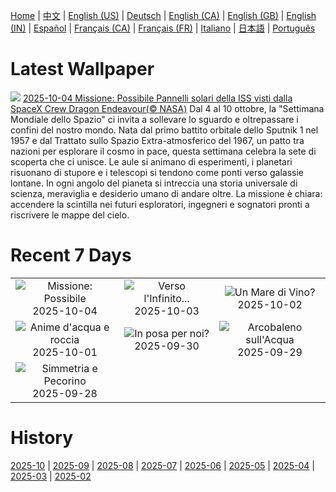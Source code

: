 [Home](../README.md) | [中文](zh-CN.md) | [English (US)](en-US.md) | [Deutsch](de-DE.md) | [English (CA)](en-CA.md) | [English (GB)](en-GB.md) | [English (IN)](en-IN.md) | [Español](es-ES.md) | [Français (CA)](fr-CA.md) | [Français (FR)](fr-FR.md) | [Italiano](it-IT.md) | [日本語](ja-JP.md) | [Português](pt-BR.md)

# Latest Wallpaper
![](https://www.bing.com/th?id=OHR.DragonEndeavour_IT-IT7184624651_UHD.jpg)
[2025-10-04 Missione: Possibile Pannelli solari della ISS visti dalla SpaceX Crew Dragon Endeavour(© NASA)](https://www.bing.com/th?id=OHR.DragonEndeavour_IT-IT7184624651_UHD.jpg)
Dal 4 al 10 ottobre, la "Settimana Mondiale dello Spazio" ci invita a sollevare lo sguardo e oltrepassare i confini del nostro mondo. Nata dal primo battito orbitale dello Sputnik 1 nel 1957 e dal Trattato sullo Spazio Extra-atmosferico del 1967, un patto tra nazioni per esplorare il cosmo in pace, questa settimana celebra la sete di scoperta che ci unisce. Le aule si animano di esperimenti, i planetari risuonano di stupore e i telescopi si tendono come ponti verso galassie lontane. In ogni angolo del pianeta si intreccia una storia universale di scienza, meraviglia e desiderio umano di andare oltre. La missione è chiara: accendere la scintilla nei futuri esploratori, ingegneri e sognatori pronti a riscrivere le mappe del cielo.

# Recent 7 Days
|  |  |  |
|:---:|:---:|:---:|
| ![](https://www.bing.com/th?id=OHR.DragonEndeavour_IT-IT7184624651_400x240.jpg "Missione: Possibile") 2025-10-04 | ![](https://www.bing.com/th?id=OHR.SkyeHeather_IT-IT9085939814_400x240.jpg "Verso l'Infinito...") 2025-10-03 | ![](https://www.bing.com/th?id=OHR.ToscanaAutunno_IT-IT9368718519_400x240.jpg "Un Mare di Vino?") 2025-10-02 |
| ![](https://www.bing.com/th?id=OHR.YosemiteClark_IT-IT9290949114_400x240.jpg "Anime d'acqua e roccia") 2025-10-01 | ![](https://www.bing.com/th?id=OHR.EucalyptusKoala_IT-IT9137756909_400x240.jpg "In posa per noi?") 2025-09-30 | ![](https://www.bing.com/th?id=OHR.HoutenHouses_IT-IT9070932054_400x240.jpg "Arcobaleno sull'Acqua") 2025-09-29 |
| ![](https://www.bing.com/th?id=OHR.PienzaItaly_IT-IT9023162912_400x240.jpg "Simmetria e Pecorino") 2025-09-28 |  |  |

# History
[2025-10](../archives/wallpaper/it-IT/w_2025_10.md) | [2025-09](../archives/wallpaper/it-IT/w_2025_09.md) | [2025-08](../archives/wallpaper/it-IT/w_2025_08.md) | [2025-07](../archives/wallpaper/it-IT/w_2025_07.md) | [2025-06](../archives/wallpaper/it-IT/w_2025_06.md) | [2025-05](../archives/wallpaper/it-IT/w_2025_05.md) | [2025-04](../archives/wallpaper/it-IT/w_2025_04.md) | [2025-03](../archives/wallpaper/it-IT/w_2025_03.md) | [2025-02](../archives/wallpaper/it-IT/w_2025_02.md)

